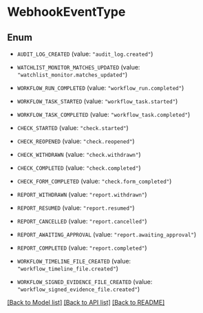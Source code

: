 # WebhookEventType

## Enum


* `AUDIT_LOG_CREATED` (value: `"audit_log.created"`)

* `WATCHLIST_MONITOR_MATCHES_UPDATED` (value: `"watchlist_monitor.matches_updated"`)

* `WORKFLOW_RUN_COMPLETED` (value: `"workflow_run.completed"`)

* `WORKFLOW_TASK_STARTED` (value: `"workflow_task.started"`)

* `WORKFLOW_TASK_COMPLETED` (value: `"workflow_task.completed"`)

* `CHECK_STARTED` (value: `"check.started"`)

* `CHECK_REOPENED` (value: `"check.reopened"`)

* `CHECK_WITHDRAWN` (value: `"check.withdrawn"`)

* `CHECK_COMPLETED` (value: `"check.completed"`)

* `CHECK_FORM_COMPLETED` (value: `"check.form_completed"`)

* `REPORT_WITHDRAWN` (value: `"report.withdrawn"`)

* `REPORT_RESUMED` (value: `"report.resumed"`)

* `REPORT_CANCELLED` (value: `"report.cancelled"`)

* `REPORT_AWAITING_APPROVAL` (value: `"report.awaiting_approval"`)

* `REPORT_COMPLETED` (value: `"report.completed"`)

* `WORKFLOW_TIMELINE_FILE_CREATED` (value: `"workflow_timeline_file.created"`)

* `WORKFLOW_SIGNED_EVIDENCE_FILE_CREATED` (value: `"workflow_signed_evidence_file.created"`)


[[Back to Model list]](../README.md#documentation-for-models) [[Back to API list]](../README.md#documentation-for-api-endpoints) [[Back to README]](../README.md)


